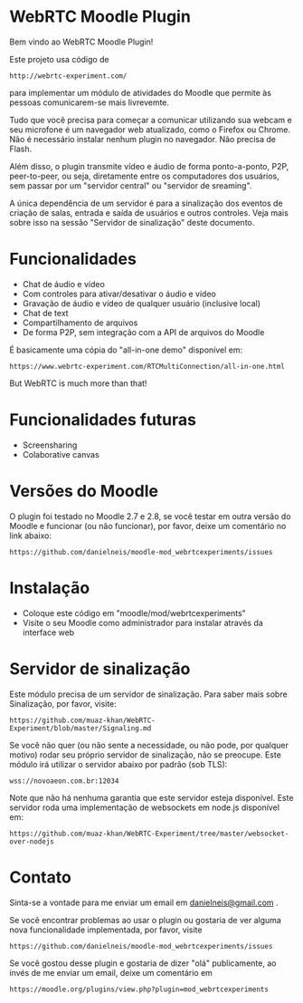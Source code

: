 WebRTC Moodle Plugin
====================

Bem vindo ao WebRTC Moodle Plugin!

Este projeto usa código de

    http://webrtc-experiment.com/

para implementar um módulo de atividades do Moodle
que permite às pessoas comunicarem-se mais livrevemte.

Tudo que você precisa para começar a comunicar
utilizando sua webcam e seu microfone é
um navegador web atualizado, como o Firefox ou Chrome.
Não é necessário instalar nenhum plugin no navegador.
Não precisa de Flash.

Além disso, o plugin transmite vídeo e áudio de
forma ponto-a-ponto, P2P, peer-to-peer, ou seja,
diretamente entre os computadores dos usuários,
sem passar por um "servidor central" ou "servidor de sreaming".

A única dependência de um servidor é para a sinalização
dos eventos de criação de salas, entrada e saída de usuários
e outros controles. Veja mais sobre isso na sessão
"Servidor de sinalização" deste documento.

Funcionalidades
===============

* Chat de áudio e vídeo
 * Com controles para ativar/desativar o áudio e vídeo
* Gravação de áudio e vídeo de qualquer usuário (inclusive local)
* Chat de text
* Compartilhamento de arquivos
 * De forma P2P, sem integração com a API de arquivos do Moodle

É basicamente uma cópia do "all-in-one demo" disponível em:

    https://www.webrtc-experiment.com/RTCMultiConnection/all-in-one.html

But WebRTC is much more than that!

Funcionalidades futuras
=======================

* Screensharing
* Colaborative canvas

Versões do Moodle
=================

O plugin foi testado no Moodle 2.7 e 2.8, se você testar em
outra versão do Moodle e funcionar (ou não funcionar),
por favor, deixe um comentário no link abaixo:

    https://github.com/danielneis/moodle-mod_webrtcexperiments/issues

Instalação
==========

* Coloque este código em "moodle/mod/webrtcexperiments"
* Visite o seu Moodle como administrador para instalar através da interface web

Servidor de sinalização
=======================

Este módulo precisa de um servidor de sinalização.
Para saber mais sobre Sinalização, por favor, visite:

    https://github.com/muaz-khan/WebRTC-Experiment/blob/master/Signaling.md

Se você não quer (ou não sente a necessidade, ou não pode, por qualquer motivo)
rodar seu próprio servidor de sinalização, não se preocupe.
Este módulo irá utilizar o servidor abaixo por padrão (sob TLS):

    wss://novoaeon.com.br:12034

Note que não há nenhuma garantia que este servidor esteja disponível.
Este servidor roda uma implementação de websockets em node.js disponível em:

    https://github.com/muaz-khan/WebRTC-Experiment/tree/master/websocket-over-nodejs

Contato
=======

Sinta-se a vontade para me enviar um email em danielneis@gmail.com .

Se você encontrar problemas ao usar o plugin ou gostaria de
ver alguma nova funcionalidade implementada, por favor, visite

    https://github.com/danielneis/moodle-mod_webrtcexperiments/issues

Se você gostou desse plugin e gostaria de dizer "olá" publicamente,
ao invés de me enviar um email, deixe um comentário em

    https://moodle.org/plugins/view.php?plugin=mod_webrtcexperiments
